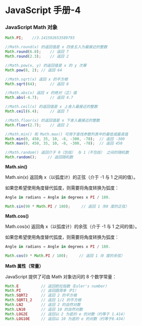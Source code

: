 # JavaScript 手册-4

### JavaScript Math 对象

``` javascript
Math.PI;	//3.141592653589793

//Math.round(x) 的返回值是 x 四舍五入为最接近的整数
Math.round(6.8);    // 返回 7
Math.round(2.3);    // 返回 2

//Math.pow(x, y) 的返回值是 x 的 y 次幂
Math.pow(8, 2); // 返回 64

//Math.sqrt(x) 返回 x 的平方根
Math.sqrt(64);      // 返回 8

//Math.abs(x) 返回 x 的绝对（正）值
Math.abs(-4.7);     // 返回 4.7

//Math.ceil(x) 的返回值是 x 上舍入最接近的整数
Math.ceil(6.4);     // 返回 7

//Math.floor(x) 的返回值是 x 下舍入最接近的整数
Math.floor(2.7);    // 返回 2

//Math.min() 和 Math.max() 可用于查找参数列表中的最低或最高值
Math.min(0, 450, 35, 10, -8, -300, -78);  // 返回 -300
Math.max(0, 450, 35, 10, -8, -300, -78);  // 返回 450

//Math.random() 返回介于 0（包括） 与 1（不包括） 之间的随机数
Math.random();     // 返回随机数
```

**Math.sin()**

Math.sin(x) 返回角 x（以弧度计）的正弦（介于 -1 与 1 之间的值）。

如果您希望使用角度替代弧度，则需要将角度转换为弧度：

``` javascript
Angle in radians = Angle in degrees x PI / 180.
```

``` javascript
Math.sin(90 * Math.PI / 180);     // 返回 1（90 度的正弦）
```

**Math.cos()**

Math.cos(x) 返回角 x（以弧度计）的余弦（介于 -1 与 1 之间的值）。

如果您希望使用角度替代弧度，则需要将角度转换为弧度：

``` javascript
Angle in radians = Angle in degrees x PI / 180.
```

``` javascript
Math.cos(0 * Math.PI / 180);     // 返回 1（0 度的余弦）
```

**Math 属性（常量）**

JavaScript 提供了可由 Math 对象访问的 8 个数学常量：

``` javascript
Math.E          // 返回欧拉指数（Euler's number）
Math.PI         // 返回圆周率（PI）
Math.SQRT2      // 返回 2 的平方根
Math.SQRT1_2    // 返回 1/2 的平方根
Math.LN2        // 返回 2 的自然对数
Math.LN10       // 返回 10 的自然对数
Math.LOG2E      // 返回以 2 为底的 e 的对数（约等于 1.414）
Math.LOG10E     // 返回以 10 为底的 e 的对数（约等于0.434）
```

